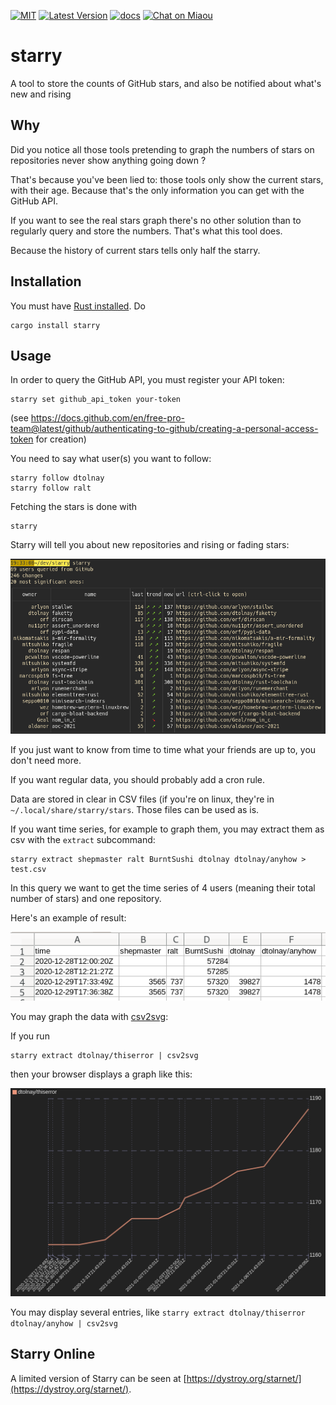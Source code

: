 [![MIT][s2]][l2] [![Latest Version][s1]][l1] [![docs][s3]][l3] [![Chat on Miaou][s4]][l4]

[s1]: https://img.shields.io/crates/v/starry.svg
[l1]: https://crates.io/crates/starry

[s2]: https://img.shields.io/badge/license-MIT-blue.svg
[l2]: LICENSE

[s3]: https://docs.rs/starry/badge.svg
[l3]: https://docs.rs/starry/

[s4]: https://miaou.dystroy.org/static/shields/room.svg
[l4]: https://miaou.dystroy.org/3

# starry

A tool to store the counts of GitHub stars, and also be notified about what's new and rising

## Why

Did you notice all those tools pretending to graph the numbers of stars on repositories never show anything going down ?

That's because you've been lied to: those tools only show the current stars, with their age. Because that's the only information you can get with the GitHub API.

If you want to see the real stars graph there's no other solution than to regularly query and store the numbers. That's what this tool does.

Because the history of current stars tells only half the starry.

## Installation

You must have [Rust installed](https://rustup.rs). Do

	cargo install starry

## Usage

In order to query the GitHub API, you must register your API token:


	starry set github_api_token your-token

(see https://docs.github.com/en/free-pro-team@latest/github/authenticating-to-github/creating-a-personal-access-token for creation)

You need to say what user(s) you want to follow:

	starry follow dtolnay
	starry follow ralt

Fetching the stars is done with

	starry

Starry will tell you about new repositories and rising or fading stars:

![changes](doc/changes.png)

If you just want to know from time to time what your friends are up to, you don't need more.

If you want regular data, you should probably add a cron rule.

Data are stored in clear in CSV files (if you're on linux, they're in `~/.local/share/starry/stars`.
Those files can be used as is.

If you want time series, for example to graph them, you may extract them as csv with the `extract` subcommand:

	starry extract shepmaster ralt BurntSushi dtolnay dtolnay/anyhow > test.csv

In this query we want to get the time series of 4 users (meaning their total number of stars) and one repository.

Here's an example of result:

![csv](doc/csv.png)

You may graph the data with [csv2svg](https://github.com/Canop/csv2svg):

If you run

	starry extract dtolnay/thiserror | csv2svg

then your browser displays a graph like this:

![svg_dtolnay_thiserror](doc/svg_dtolnay_thiserror.png)

You may display several entries, like `starry extract dtolnay/thiserror dtolnay/anyhow | csv2svg`

## Starry Online

A limited version of Starry can be seen at [https://dystroy.org/starnet/](https://dystroy.org/starnet/).
